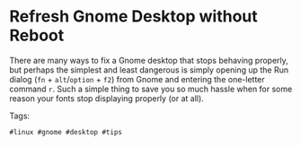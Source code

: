 # Refresh Gnome Desktop without Reboot

There are many ways to fix a Gnome desktop that stops behaving properly,
but perhaps the simplest and least dangerous is simply opening up the
Run dialog (`fn` + `alt`/`option` + `f2`) from Gnome and entering the
one-letter command `r`. Such a simple thing to save you so much hassle
when for some reason your fonts stop displaying properly (or at all).

Tags:

    #linux #gnome #desktop #tips

